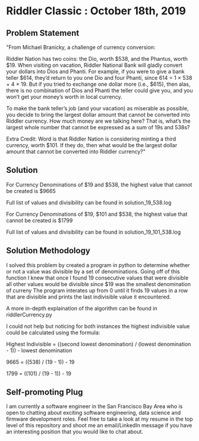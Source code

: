 # Riddler Classic : October 18th, 2019 




## Problem Statement

"From Michael Branicky, a challenge of currency conversion:

Riddler Nation has two coins: the Dio, worth $538, and the Phantus, worth $19. When visiting on vacation, Riddler National Bank will gladly convert your dollars into Dios and Phanti. For example, if you were to give a bank teller $614, they’d return to you one Dio and four Phanti, since 614 = 1 × 538 + 4 × 19. But if you tried to exchange one dollar more (i.e., $615), then alas, there is no combination of Dios and Phanti the teller could give you, and you won’t get your money’s worth in local currency.

To make the bank teller’s job (and your vacation) as miserable as possible, you decide to bring the largest dollar amount that cannot be converted into Riddler currency. How much money are we talking here? That is, what’s the largest whole number that cannot be expressed as a sum of 19s and 538s?

Extra Credit: Word is that Riddler Nation is considering minting a third currency, worth $101. If they do, then what would be the largest dollar amount that cannot be converted into Riddler currency?"

## Solution

For Currency Denominations of $19 and $538, the highest value that cannot be created is $9665

Full list of values and divisibility can be found in solution_19_538.log


For Currency Denominations of $19, $101 and $538, the highest value that cannot be created is $1799

Full list of values and divisibility can be found in solution_19_101_538.log

## Solution Methodology

I solved this problem by created a program in python to determine whether or not a value was divisible by a set of denominations.
Going off of this function I knew that once I found 19 consecutive values that were divisible all other values would be divisible since $19 was the smallest denomination of curreny
The program interates up from 0 until it finds 19 values in a row that are divisible and prints the last indivisible value it encountered.

A more in-depth explaination of the algorithm can be found in riddlerCurrency.py

I could not help but noticing for both instances the highest indivisible value could be calculated using the formula:

Highest Indivisible = ((second lowest denomination) / (lowest denomination - 1)) - lowest denomination

9665 = ((538) / (19 - 1)) - 19

1799 = ((101) / (19 - 1)) - 19

## Self-promoting Plug

I am currently a software engineer in the San Francisco Bay Area who is open to chatting about exciting software engineering, data science and firmware development roles.  Feel free to take a look at my resume in the top level of this repository and shoot me an email/LinkedIn message if you have an interesting position that you would like to chat about.
